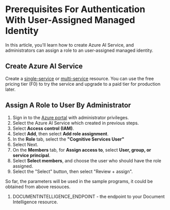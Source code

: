 # Prerequisites For Authentication With User-Assigned Managed Identity

In this article, you'll learn how to create Azure AI Service, and administrators can assign a role to an user-assigned managed identity.

## Create Azure AI Service
Create a [single-service](https://aka.ms/single-service) or [multi-service](https://aka.ms/multi-service) resource. You can use the free pricing tier (F0) to try the service and upgrade to a paid tier for production later.

## Assign A Role to User By Administrator
1. Sign in to the [Azure portal](https://portal.azure.com/) with administrator privileges.
2. Select the Azure AI Service which created in previous steps.
3. Select **Access control (IAM)**.
4. Select **Add**, then select **Add role assignment**.
5. In the **Role** tab, select the **"Cognitive Services User"**
6. Select Next.
7. On the **Members** tab, for **Assign access to**, select **User, group, or service principal**.
8. Select **Select members**, and choose the user who should have the role assigned.
9. Select the "Select" button, then select "Review + assign".

So far, the parameters will be used in the sample programs, it could be obtained from above resouces.
1) DOCUMENTINTELLIGENCE_ENDPOINT - the endpoint to your Document Intelligence resource.


